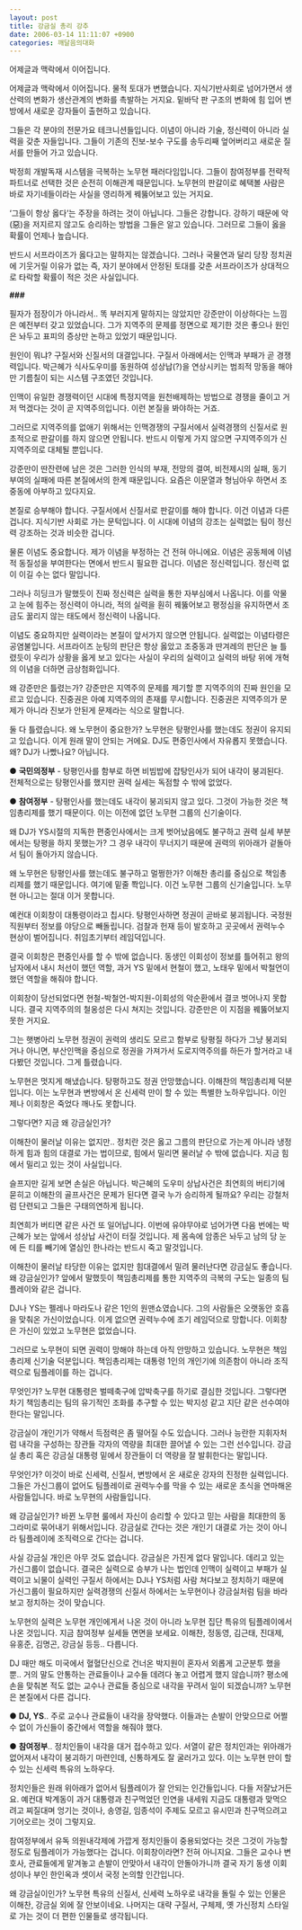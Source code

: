 ```yaml
---
layout: post
title: 강금실 총리 강추
date: 2006-03-14 11:11:07 +0900
categories: 깨달음의대화
---
```

 어제글과 맥락에서 이어집니다. 

어제글과 맥락에서 이어집니다. 물적 토대가 변했습니다. 지식기반사회로 넘어가면서 생산력의 변화가 생산관계의 변화를 촉발하는 거지요. 밑바닥 판 구조의 변화에 힘 입어 변방에서 새로운 강자들이 출현하고 있습니다. 

그들은 각 분야의 전문가요 테크니션들입니다. 이념이 아니라 기술, 정신력이 아니라 실력을 갖춘 자들입니다. 그들이 기존의 진보-보수 구도를 송두리째 엎어버리고 새로운 질서를 만들어 가고 있습니다. 

박정희 개발독재 시스템을 극복하는 노무현 패러다임입니다. 그들이 참여정부를 전략적 파트너로 선택한 것은 순전히 이해관계 때문입니다. 노무현의 판갈이로 혜택볼 사람은 바로 자기네들이라는 사실을 영리하게 꿰뚫어보고 있는 거지요.

‘그들이 항상 옳다’는 주장을 하려는 것이 아닙니다. 그들은 강합니다. 강하기 때문에 악(惡)을 저지르지 않고도 승리하는 방법을 그들은 알고 있습니다. 그러므로 그들이 옳을 확률이 언제나 높습니다. 

반드시 서프라이즈가 옳다고는 말하지는 않겠습니다. 그러나 국물연과 달리 당장 정치권에 기웃거릴 이유가 없는 즉, 자기 분야에서 안정된 토대를 갖춘 서프라이즈가 상대적으로 타락할 확률이 적은 것은 사실입니다.   


**###**

필자가 점장이가 아니라서.. 똑 부러지게 말하지는 않았지만 강준만이 이상하다는 느낌은 예전부터 갖고 있었습니다. 그가 지역주의 문제를 정면으로 제기한 것은 좋으나 원인은 놔두고 표피의 증상만 논하고 있었기 때문입니다. 

원인이 뭐냐? 구질서와 신질서의 대결입니다. 구질서 아래에서는 인맥과 부패가 곧 경쟁력입니다. 박근혜가 식사도우미를 동원하여 성상납(?)을 연상시키는 범죄적 망동을 해야만 기름칠이 되는 시스템 구조였던 것입니다. 

인맥이 유일한 경쟁력이던 시대에 특정지역을 원천배제하는 방법으로 경쟁을 줄이고 거저 먹겠다는 것이 곧 지역주의입니다. 이런 본질을 봐야하는 거죠.

그러므로 지역주의를 없애기 위해서는 인맥경쟁의 구질서에서 실력경쟁의 신질서로 원초적으로 판갈이를 하지 않으면 안됩니다. 반드시 이렇게 가지 않으면 구지역주의가 신지역주의로 대체될 뿐입니다. 

강준만이 딴잔련에 남은 것은 그러한 인식의 부재, 전망의 결여, 비전제시의 실패, 동기부여의 실패에 따른 본질에서의 한계 때문입니다. 요즘은 이문열과 형님아우 하면서 조중동에 아부하고 있다지요.

본질로 승부해야 합니다. 구질서에서 신질서로 판갈이를 해야 합니다. 이건 이념과 다른 겁니다. 지식기반 사회로 가는 문턱입니다. 이 시대에 이념의 강조는 실력없는 팀이 정신력 강조하는 것과 비슷한 겁니다. 

물론 이념도 중요합니다. 제가 이념을 부정하는 건 전혀 아니에요. 이념은 공동체에 이념적 동질성을 부여한다는 면에서 반드시 필요한 겁니다. 이념은 정신력입니다. 정신력 없이 이길 수는 없다 말입니다. 

그러나 히딩크가 말했듯이 진짜 정신력은 실력을 통한 자부심에서 나옵니다. 이를 악물고 눈에 힘주는 정신력이 아니라, 적의 실력을 훤히 꿰뚫어보고 평정심을 유지하면서 조금도 꿇리지 않는 태도에서 정신력이 나옵니다. 

이념도 중요하지만 실력이라는 본질이 앞서가지 않으면 안됩니다. 실력없는 이념타령은 공염불입니다. 서프라이즈 눈팅의 판단은 항상 옳았고 조중동과 딴겨레의 판단은 늘 틀렸듯이 우리가 상황을 옳게 보고 있다는 사실이 우리의 실력이고 실력의 바탕 위에 개혁의 이념을 더하면 금상첨화입니다. 

왜 강준만은 틀렸는가? 강준만은 지역주의 문제를 제기할 뿐 지역주의의 진짜 원인을 모르고 있습니다. 진중권은 아예 지역주의의 존재를 무시합니다. 진중권은 지역주의가 문제가 아니라 진보가 안된게 문제라는 식으로 말합니다. 

둘 다 틀렸습니다. 왜 노무현이 중요한가? 노무현은 탕평인사를 했는데도 정권이 유지되고 있습니다. 이게 원래 말이 안되는 거에요. DJ도 편중인사에서 자유롭지 못했습니다. 왜? DJ가 나빴나요? 아닙니다.   


● **국민의정부** - 탕평인사를 함부로 하면 비빔밥에 잡탕인사가 되어 내각이 붕괴된다. 전체적으로는 탕평인사를 했지만 권력 실세는 독점할 수 밖에 없었다. 

● **참여정부** - 탕평인사를 했는데도 내각이 붕괴되지 않고 있다. 그것이 가능한 것은 책임총리제를 했기 때문이다. 이는 이전에 없던 노무현 그룹의 신기술이다.   


왜 DJ가 YS시절의 지독한 편중인사에서는 크게 벗어났음에도 불구하고 권력 실세 부분에서는 탕평을 하지 못했는가? 그 경우 내각이 무너지기 때문에 권력의 위아래가 겉돌아서 팀이 돌아가지 않습니다. 

왜 노무현은 탕평인사를 했는데도 불구하고 멀쩡한가? 이해찬 총리를 중심으로 책임총리제를 했기 때문입니다. 여기에 밑줄 쫙입니다. 이건 노무현 그룹의 신기술입니다. 노무현 아니고는 절대 이거 못합니다.

예컨대 이회창이 대통령이라고 칩시다. 탕평인사하면 정권이 곧바로 붕괴됩니다. 국정원 직원부터 정보를 야당으로 빼돌립니다. 검찰과 헌재 등이 발호하고 곳곳에서 권력누수 현상이 벌어집니다. 취임초기부터 레임덕입니다.

결국 이회창은 편중인사를 할 수 밖에 없습니다. 동생인 이회성이 정보를 틀어쥐고 왕의 남자에서 내시 처선이 했던 역할, 과거 YS 밑에서 현철이 했고, 노태우 밑에서 박철언이 했던 역할을 해줘야 합니다. 

이회창이 당선되었다면 현철-박철언-박지원-이회성의 악순환에서 결코 벗어나지 못합니다. 결국 지역주의의 철옹성은 다시 쳐지는 것입니다. 강준만은 이 지점을 꿰뚫어보지 못한 거지요. 

그는 햇병아리 노무현 정권이 권력의 생리도 모르고 함부로 탕평질 하다가 그냥 붕괴되거나 아니면, 부산인맥을 중심으로 정권을 가져가서 도로지역주의를 하든가 할거라고 내다봤던 것입니다. 그게 틀렸습니다. 

노무현은 멋지게 해냈습니다. 탕평하고도 정권 안망했습니다. 이해찬의 책임총리제 덕분입니다. 이는 노무현과 변방에서 온 신세력 만이 할 수 있는 특별한 노하우입니다. 이인제나 이회창은 죽었다 깨나도 못합니다. 

그렇다면? 지금 왜 강금실인가? 

이해찬이 물러날 이유는 없지만.. 정치란 것은 옳고 그름의 판단으로 가는게 아니라 냉정하게 힘과 힘의 대결로 가는 법이므로, 힘에서 밀리면 물러날 수 밖에 없습니다. 지금 힘에서 밀리고 있는 것이 사실입니다. 

슬프지만 길게 보면 손실은 아닙니다. 박근혜의 도우미 상납사건은 최연희의 버티기에 묻히고 이해찬의 골프사건은 문제가 된다면 결국 누가 승리하게 될까요? 우리는 강철처럼 단련되고 그들은 구태의연하게 됩니다. 

최연희가 버티면 같은 사건 또 일어납니다. 이번에 유야무야로 넘어가면 다음 번에는 박근혜가 보는 앞에서 성상납 사건이 터질 것입니다. 제 몸속에 암종은 놔두고 남의 당 눈에 든 티를 빼기에 열심인 한나라는 반드시 죽고 말것입니다. 

이해찬이 물러날 타당한 이유는 없지만 힘대결에서 밀려 물러난다면 강금실도 좋습니다. 왜 강금실인가? 앞에서 말했듯이 책임총리제를 통한 지역주의 극복의 구도는 일종의 팀플레이와 같은 겁니다. 

DJ나 YS는 펠레나 마라도나 같은 1인의 원맨쇼였습니다. 그의 사람들은 오랫동안 호흡을 맞춰온 가신이었습니다. 이게 없으면 권력누수에 조기 레임덕으로 망합니다. 이회창은 가신이 있었고 노무현은 없었습니다. 

그러므로 노무현이 되면 권력이 망해야 하는데 아직 안망하고 있습니다. 노무현은 책임총리제 신기술 덕분입니다. 책임총리제는 대통령 1인의 개인기에 의존함이 아니라 조직력으로 팀플레이를 하는 겁니다. 

무엇인가? 노무현 대통령은 벌떼축구에 압박축구를 하기로 결심한 것입니다. 그렇다면 차기 책임총리는 팀의 유기적인 조화를 추구할 수 있는 박지성 같고 지단 같은 선수여야 한다는 말입니다. 

강금실이 개인기가 약해서 득점력은 좀 떨어질 수도 있습니다. 그러나 능란한 지휘자처럼 내각을 구성하는 장관들 각자의 역량을 최대한 끌어낼 수 있는 그런 선수입니다. 강금실 총리 혹은 강금실 대통령 밑에서 장관들이 더 역량을 잘 발휘한다는 말입니다. 

무엇인가? 이것이 바로 신세력, 신질서, 변방에서 온 새로운 강자의 진정한 실력입니다. 그들은 가신그룹이 없어도 팀플레이로 권력누수를 막을 수 있는 새로운 초식을 연마해온 사람들입니다. 바로 노무현의 사람들입니다. 

왜 강금실인가? 바뀐 노무현 룰에서 자신이 승리할 수 있다고 믿는 사람을 최대한의 동그라미로 묶어내기 위해서입니다. 강금실로 간다는 것은 개인기 대결로 가는 것이 아니라 팀플레이에 조직력으로 간다는 겁니다. 

사실 강금실 개인은 아무 것도 없습니다. 강금실은 가진게 없다 말입니다. 데리고 있는 가신그룹이 없습니다. 결국은 실력으로 승부가 나는 법인데 인맥이 실력이고 부패가 실력이고 뇌물이 실력인 구질서 하에서는 DJ나 YS처럼 사람 쳐다보고 정치하기 때문에 가신그룹이 필요하지만 실력경쟁의 신질서 하에서는 노무현이나 강금실처럼 팀을 바라보고 정치하는 것이 맞습니다.

노무현의 실력은 노무현 개인에게서 나온 것이 아니라 노무현 집단 특유의 팀플레이에서 나온 것입니다. 지금 참여정부 실세들 면면을 보세요. 이해찬, 정동영, 김근태, 진대제, 유홍준, 김명곤, 강금실 등등.. 다릅니다. 

DJ 때만 해도 미국에서 혈혈단신으로 건너온 박지원이 혼자서 외롭게 고군분투 했을 뿐.. 거의 말도 안통하는 관료들이나 교수들 데려다 놓고 어렵게 했지 않습니까? 평소에 손을 맞춰본 적도 없는 교수나 관료들 중심으로 내각을 꾸려서 일이 되겠습니까? 노무현은 본질에서 다른 겁니다.   


● **DJ, YS**.. 주로 교수나 관료들이 내각을 장악했다. 이들과는 손발이 안맞으므로 어쩔 수 없이 가신들이 중간에서 역할을 해줘야 했다. 

● **참여정부**.. 정치인들이 내각을 대거 접수하고 있다. 서열이 같은 정치인과는 위아래가 없어져서 내각이 붕괴하기 마련인데, 신통하게도 잘 굴러가고 있다. 이는 노무현 만이 할 수 있는 신세력 특유의 노하우다.   


정치인들은 원래 위아래가 없어서 팀플레이가 잘 안되는 인간들입니다. 다들 저잘났거든요. 예컨대 박계동이 과거 대통령과 친구먹었던 인연을 내세워 지금도 대통령과 맞먹으려고 찌질대며 엉기는 것이나, 송영길, 임종석이 주제도 모르고 유시민과 친구먹으려고 기어오르는 것이 그렇지요. 

참여정부에서 유독 의원내각제에 가깝게 정치인들이 중용되었다는 것은 그것이 가능할 정도로 팀플레이가 가능했다는 겁니다. 이회창이라면? 전혀 아니지요. 그들은 교수나 변호사, 관료들에게 맡겨놓고 손발이 안맞아서 내각이 안돌아가니까 결국 자기 동생 이회성이나 부인 한인옥과 셋이서 국정 논의할 인간입니다. 

왜 강금실이인가? 노무현 특유의 신질서, 신세력 노하우로 내각을 돌릴 수 있는 인물은 이해찬, 강금실 외에 잘 안보이네요. 나머지는 대략 구질서, 구체제, 옛 가신정치 스타일로 가는 것이 더 편한 인물들로 생각됩니다.